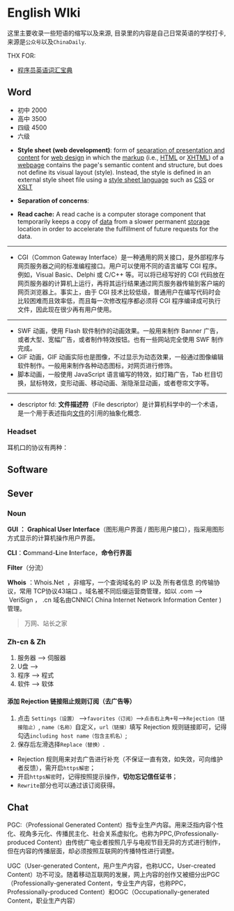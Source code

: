 # English WIki

这里主要收录一些短语的缩写以及来源, 目录里的内容是自己日常英语的学校打卡, 来源是`公众号`以及`ChinaDaily`. 

THX FOR:
- [程序员英语词汇宝典](https://learn-english.dev/)

## Word
- 初中 2000 
- 高中 3500
- 四级 4500
- 六级

+ **Style sheet (web development)**:  form of [separation of presentation and content](https://en.wikipedia.org/wiki/Separation_of_presentation_and_content) for [web design](https://en.wikipedia.org/wiki/Web_design) in which the [markup](https://en.wikipedia.org/wiki/Markup_(computer_programming)) (i.e., [HTML](https://en.wikipedia.org/wiki/HTML) or [XHTML](https://en.wikipedia.org/wiki/XHTML)) of a [webpage](https://en.wikipedia.org/wiki/Webpage) contains the page's semantic content and structure, but does not define its visual layout (style). Instead, the style is defined in an external style sheet file using a [style sheet language](https://en.wikipedia.org/wiki/Style_sheet_language) such as [CSS](https://en.wikipedia.org/wiki/Cascading_Style_Sheets) or [XSLT](https://en.wikipedia.org/wiki/Extensible_Stylesheet_Language)

+ **Separation of concerns**: 

+ **Read cache:** A read cache is a computer storage component that temporarily keeps a copy of [data](https://searchdatamanagement.techtarget.com/definition/data) from a slower permanent [storage](https://searchstorage.techtarget.com/definition/storage) location in order to accelerate the fulfillment of future requests for the data. 

---

+ CGI（Common Gateway Interface）是一种通用的网关接口，是外部程序与网页服务器之间的标准编程接口。用户可以使用不同的语言编写 CGI 程序。例如，Visual Basic、Delphi 或 C/C++ 等。可以将已经写好的 CGI 代码放在网页服务器的计算机上运行，再将其运行结果通过网页服务器传输到客户端的网页浏览器上。事实上，由于 CGI 技术比较低级，普通用户在编写代码时会比较困难而且效率低，而且每一次修改程序都必须将 CGI 程序编译成可执行文件，因此现在很少再有用户使用。


---

+ SWF 动画，使用 Flash 软件制作的动画效果。一般用来制作 Banner 广告，或者大型、宽幅广告，或者制作特效按钮。也有一些网站完全使用 SWF 制作完成。
+ GIF 动画，GIF 动画实际也是图像，不过显示为动态效果，一般通过图像编辑软件制作。一般用来制作各种动态图标，对网页进行修饰。
+ 脚本动画，一般使用 JavaScript 语言编写的特效，如灯箱广告，Tab 栏目切换，鼠标特效，变形动画、移动动画、渐隐渐显动画，或者卷帘文字等。

---

+ descriptor fd: **文件描述符**（File descriptor）是计算机科学中的一个术语，是一个用于表述指向[文件](https://zh.wikipedia.org/wiki/文件)的引用的抽象化概念.


### Headset

耳机口的协议有两种：

## Software

## Sever

### Noun


**GUI ：** **Graphical User Interface**（图形用户界面 / 图形用户接口），指采用图形方式显示的计算机操作用户界面。


**CLI**：**C**ommand-**L**ine **I**nterface，**命令行界面**


**Filter**（分流）


**Whois** ：Whois.Net  ，非缩写，一个查询域名的 IP 以及 所有者信息 的传输协议，常用 TCP协议43端口 。域名被不同后缀运营商管理，如以 .com —>  VeriSign ， .cn 域名由CNNIC( China Internet Network Information Center )管理。


> 万网、站长之家



### Zh-cn & Zh


1. 服务器 —> 伺服器
2. U盘 —>
3. 程序 --> 程式
4. 软件 --> 软体



#### 添加 Rejection 链接阻止规则订阅（去广告等）


1. 点击 `Settings（设置）` -->`favorites（订阅）`-->`点击右上角+号`-->`Rejection（链接阻止）`, `name（名称）`自定义，`url（链接）`填写 Rejection 规则链接即可，记得勾选`including host name（包含主机名）`;
1. 保存后左滑选择`Replace（替换）`.



- Rejection 规则用来对去广告进行补充（不保证一直有效，如失效，可向维护者反馈），需开启`https解密`；
- 开启`https解密`时，记得按照提示操作，**切勿忘记信任证书**；
- `Rewrite`部分也可以通过该订阅获得。

## Chat
PGC:（Professional Generated Content）指专业生产内容。用来泛指内容个性化、视角多元化、传播民主化、社会关系虚拟化。也称为PPC,(Professionally-produced Content）由传统广电业者按照几乎与电视节目无异的方式进行制作，但在内容的传播层面，却必须按照互联网的传播特性进行调整。


UGC（User-generated Content，用户生产内容，也称UCC，User-created Content）功不可没。随着移动互联网的发展，网上内容的创作又被细分出PGC（Professionally-generated Content，专业生产内容，也称PPC，Professionally-produced Content）和OGC（Occupationally-generated Content，职业生产内容）


